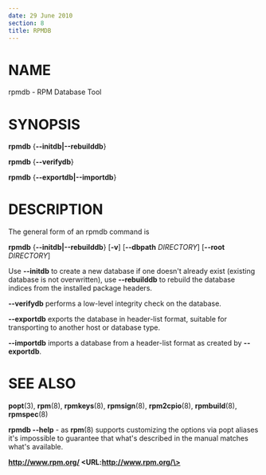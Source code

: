 ```yaml
---
date: 29 June 2010
section: 8
title: RPMDB
---
```


NAME
====

rpmdb - RPM Database Tool

SYNOPSIS
========

**rpmdb** {**\--initdb\|\--rebuilddb**}

**rpmdb** {**\--verifydb**}

**rpmdb** {**\--exportdb\|\--importdb**}

DESCRIPTION
===========

The general form of an rpmdb command is

**rpmdb** {**\--initdb\|\--rebuilddb**} \[**-v**\] \[**\--dbpath**
*DIRECTORY*\] \[**\--root** *DIRECTORY*\]

Use **\--initdb** to create a new database if one doesn\'t already exist
(existing database is not overwritten), use **\--rebuilddb** to rebuild
the database indices from the installed package headers.

**\--verifydb** performs a low-level integrity check on the database.

**\--exportdb** exports the database in header-list format, suitable
for transporting to another host or database type.

**\--importdb** imports a database from a header-list format as created
by **\--exportdb**.

SEE ALSO
========

**popt**(3), **rpm**(8), **rpmkeys**(8), **rpmsign**(8), **rpm2cpio**(8),
**rpmbuild**(8), **rpmspec**(8)

**rpmdb \--help** - as **rpm**(8) supports customizing the options via popt
aliases it\'s impossible to guarantee that what\'s described in the
manual matches what\'s available.

**http://www.rpm.org/ \<URL:http://www.rpm.org/\>**
